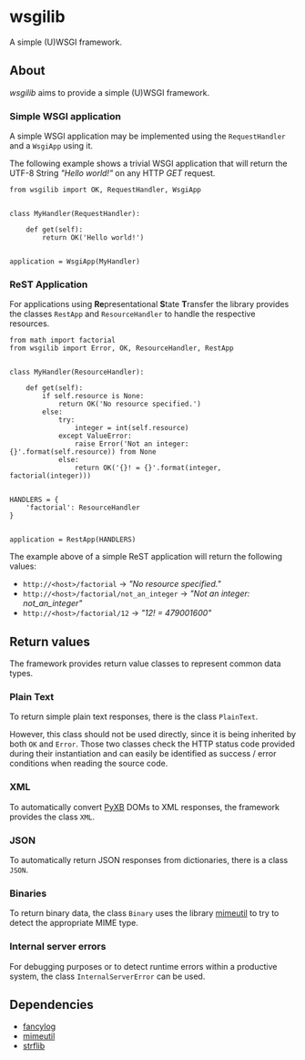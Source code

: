 # wsgilib
A simple (U)WSGI framework.

## About
*wsgilib* aims to provide a simple (U)WSGI framework.

### Simple WSGI application
A simple WSGI application may be implemented using the `RequestHandler` and a `WsgiApp` using it.

The following example shows a trivial WSGI application that will return the UTF-8 String *"Hello world!"* on any HTTP *GET* request.

    from wsgilib import OK, RequestHandler, WsgiApp


    class MyHandler(RequestHandler):

        def get(self):
            return OK('Hello world!')


    application = WsgiApp(MyHandler)


### ReST Application
For applications using **Re**presentational **S**tate **T**ransfer the library provides the classes `RestApp` and `ResourceHandler` to handle the respective resources.

    from math import factorial
    from wsgilib import Error, OK, ResourceHandler, RestApp


    class MyHandler(ResourceHandler):

        def get(self):
            if self.resource is None:
                return OK('No resource specified.')
            else:
                try:
                    integer = int(self.resource)
                except ValueError:
                    raise Error('Not an integer: {}'.format(self.resource)) from None
                else:
                    return OK('{}! = {}'.format(integer, factorial(integer)))


    HANDLERS = {
        'factorial': ResourceHandler
    }


    application = RestApp(HANDLERS)

The example above of a simple ReST application will return the following values:
* `http://<host>/factorial` → *"No resource specified."*
* `http://<host>/factorial/not_an_integer` → *"Not an integer: not_an_integer"*
* `http://<host>/factorial/12` → *"12! = 479001600"*

## Return values
The framework provides return value classes to represent common data types.

### Plain Text
To return simple plain text responses, there is the class `PlainText`.

However, this class should not be used directly, since it is being inherited by both `OK` and `Error`.
Those two classes check the HTTP status code provided during their instantiation and can easily be identified as success / error conditions when reading the source code.

### XML
To automatically convert [PyXB](https://github.com/pabigot/pyxb) DOMs to XML responses, the framework provides the class `XML`.

### JSON
To automatically return JSON responses from dictionaries, there is a class `JSON`.

### Binaries
To return binary data, the class `Binary` uses the library [mimeutil](https://github.com/HOMEINFO/mimeutil) to try to detect the appropriate MIME type.

### Internal server errors
For debugging purposes or to detect runtime errors within a productive system, the class `InternalServerError` can be used.

## Dependencies
* [fancylog](https://github.com/HOMEINFO/fancylog)
* [mimeutil](https://github.com/HOMEINFO/mimeutil)
* [strflib](https://github.com/HOMEINFO/strflib)
